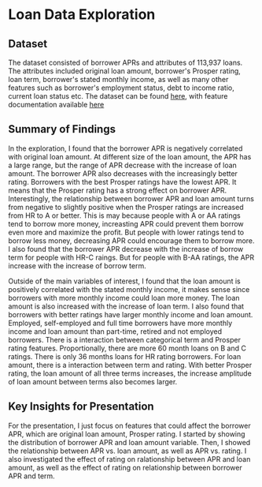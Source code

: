 # Loan Data Exploration

## Dataset

The dataset consisted of borrower APRs and attributes of 113,937 loans. The attributes included original loan amount, borrower's Prosper rating, loan term, borrower's stated monthly income, as well as many other features such as borrower's employment status, debt to income ratio, current loan status etc. The dataset can be found [here](https://s3.amazonaws.com/udacity-hosted-downloads/ud651/prosperLoanData.csv), with feature documentation available [here](https://docs.google.com/spreadsheets/d/1gDyi_L4UvIrLTEC6Wri5nbaMmkGmLQBk-Yx3z0XDEtI/edit#gid=0)

## Summary of Findings

In the exploration, I found that the borrower APR is negatively correlated with original loan amount. At different size of the loan amount, the APR has a large range, but the range of APR decrease with the increase of loan amount. The borrower APR also decreases with the increasingly better rating. Borrowers with the best Prosper ratings have the lowest APR. It means that the Prosper rating has a strong effect on borrower APR. Interestingly, the relationship between borrower APR and loan amount turns from negative to slightly positive when the Prosper ratings are increased from HR to A or better. This is may because people with A or AA ratings tend to borrow more money, increasting APR could prevent them borrow even more and maximize the profit. But people with lower ratings tend to borrow less money, decreasing APR could encourage them to borrow more. I also found that the borrower APR decrease with the increase of borrow term for people with HR-C raings. But for people with B-AA ratings, the APR increase with the increase of borrow term.

Outside of the main variables of interest, I found that the loan amount is positively correlated with the stated monthly income, it makes sense since borrowers with more monthly income could loan more money. The loan amount is also increased with the increase of loan term. I also found that borrowers with better ratings have larger monthly income and loan amount. Employed, self-employed and full time borrowers have more monthly income and loan amount than part-time, retired and not employed borrowers. There is a interaction between categorical term and Prosper rating features. Proportionally, there are more 60 month loans on B and C ratings. There is only 36 months loans for HR rating borrowers. For loan amount, there is a interaction between term and rating. With better Prosper rating, the loan amount of all three terms increases, the increase amplitude of loan amount between terms also becomes larger.

## Key Insights for Presentation

For the presentation, I just focus on features that could affect the borrower APR, which are original loan amount, Prosper rating. I started by showing the distribution of borrower APR and loan amount variable. Then, I showed the relationship between APR vs. loan amount, as well as APR vs. rating. I also investigated the effect of rating on ralationship between APR and loan amount, as well as the effect of rating on relationship between borrower APR and term.